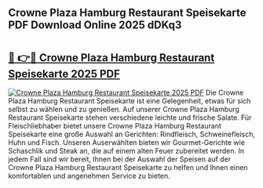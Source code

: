## Crowne Plaza Hamburg Restaurant Speisekarte PDF Download Online 2025 dDKq3

# <h2><a href="http://gc91mp.nevu.top/?p=Crowne+Plaza+Hamburg+Restaurant+Speisekarte">🔗 👉🔴 Crowne Plaza Hamburg Restaurant Speisekarte 2025 PDF</a></h2>

[![Crowne Plaza Hamburg Restaurant Speisekarte 2025 PDF](https://i.imgur.com/dBaPXMq.png)](http://gc91mp.nevu.top/?p=Crowne+Plaza+Hamburg+Restaurant+Speisekarte)
Die Crowne Plaza Hamburg Restaurant Speisekarte ist eine Gelegenheit, etwas für sich selbst zu wählen und zu genießen. Auf unserer Crowne Plaza Hamburg Restaurant Speisekarte stehen verschiedene leichte und frische Salate. Für Fleischliebhaber bietet unsere Crowne Plaza Hamburg Restaurant Speisekarte eine große Auswahl an Gerichten: Rindfleisch, Schweinefleisch, Huhn und Fisch. Unseren Auserwählten bieten wir Gourmet-Gerichte wie Schaschlik und Steak an, die auf einem alten Feuer zubereitet werden. In jedem Fall sind wir bereit, Ihnen bei der Auswahl der Speisen auf der Crowne Plaza Hamburg Restaurant Speisekarte zu helfen und Ihnen einen komfortablen und angenehmen Service zu bieten.
